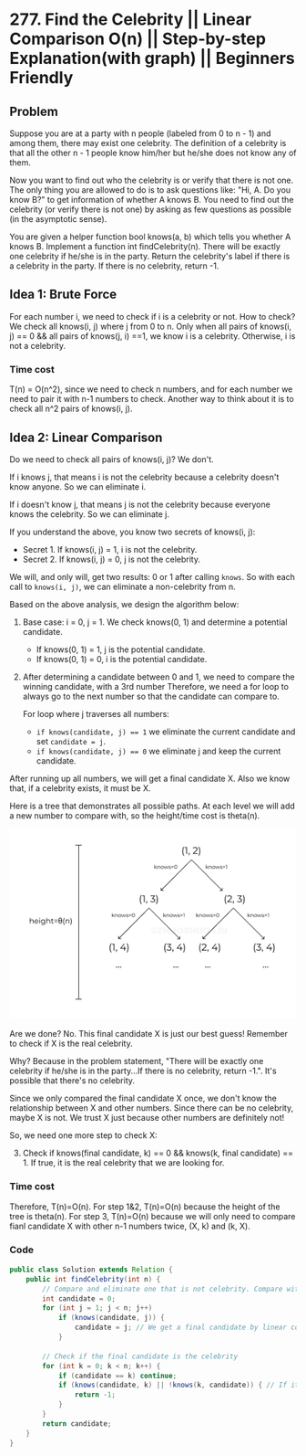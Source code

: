 # 277. Find the Celebrity || Linear Comparison O(n) || Step-by-step Explanation(with graph) || Beginners Friendly
## Problem
Suppose you are at a party with n people (labeled from 0 to n - 1) and among them, there may exist one celebrity. The definition of a celebrity is that all the other n - 1 people know him/her but he/she does not know any of them.

Now you want to find out who the celebrity is or verify that there is not one. The only thing you are allowed to do is to ask questions like: "Hi, A. Do you know B?" to get information of whether A knows B. You need to find out the celebrity (or verify there is not one) by asking as few questions as possible (in the asymptotic sense).

You are given a helper function bool knows(a, b) which tells you whether A knows B. Implement a function int findCelebrity(n). There will be exactly one celebrity if he/she is in the party. Return the celebrity's label if there is a celebrity in the party. If there is no celebrity, return -1.

## Idea 1: Brute Force
For each number i, we need to check if i is a celebrity or not. How to check? We check all knows(i, j) where j from 0 to n. Only when all pairs of knows(i, j) == 0 && all pairs of knows(j, i) ==1, we know i is a celebrity. Otherwise, i is not a celebrity.  

### Time cost
T(n) = O(n^2), since we need to check n numbers, and for each number we need to pair it with n-1 numbers to check. Another way to think about it is to check all n^2 pairs of knows(i, j).

## Idea 2: Linear Comparison
Do we need to check all pairs of knows(i, j)? We don't.

If i knows j, that means i is not the celebrity because a celebrity doesn't know anyone. So we can eliminate i.

If i doesn't know j, that means j is not the celebrity because everyone knows the celebrity. So we can eliminate j.

If you understand the above, you know two secrets of knows(i, j):
* Secret 1. If knows(i, j) = 1, i is not the celebrity.
* Secret 2. If knows(i, j) = 0, j is not the celebrity.

We will, and only will, get two results: 0 or 1 after calling `knows`. So with each call to `knows(i, j)`, we can eliminate a non-celebrity from n.

Based on the above analysis, we design the algorithm below:
1. Base case: i = 0, j = 1. We check knows(0, 1) and determine a potential candidate.
    * If knows(0, 1) = 1, j is the potential candidate.
    * If knows(0, 1) = 0, i is the potential candidate.
2. After determining a candidate between 0 and 1, we need to compare the winning candidate, with a 3rd number Therefore, we need a for loop to always go to the next number so that the candidate can compare to.
    
    For loop where j traverses all numbers:
    * `if knows(candidate, j) == 1` we eliminate the current candidate and set `candidate = j`.
    * `if knows(candidate, j) == 0` we eliminate j and keep the current candidate.

After running up all numbers, we will get a final candidate X. Also we know that, if a celebrity exists, it must be X.

Here is a tree that demonstrates all possible paths. At each level we will add a new number to compare with, so the height/time cost is theta(n). 

![](LC277-bg.png)

Are we done? No. This final candidate X is just our best guess! Remember to check if X is the real celebrity.

Why? Because in the problem statement, "There will be exactly one celebrity if he/she is in the party...If there is no celebrity, return -1.". It's possible that there's no celebrity.

Since we only compared the final candidate X once, we don't know the relationship between X and other numbers. Since there can be no celebrity, maybe X is not. We trust X just because other numbers are definitely not!

So, we need one more step to check X:

3. Check if knows(final candidate, k) == 0 && knows(k, final candidate) == 1. If true, it is the real celebrity that we are looking for.

### Time cost
Therefore, T(n)=O(n). For step 1&2, T(n)=O(n) because the height of the tree is theta(n). For step 3, T(n)=O(n) because we will only need to compare fianl candidate X with other n-1 numbers twice, (X, k) and (k, X). 


### Code
```java
public class Solution extends Relation {
    public int findCelebrity(int n) {
        // Compare and eliminate one that is not celebrity. Compare with the next number until reaching the last number.
        int candidate = 0;
        for (int j = 1; j < n; j++)
            if (knows(candidate, j)) {
                candidate = j; // We get a final candidate by linear comparison
            }

        // Check if the final candidate is the celebrity
        for (int k = 0; k < n; k++) {
            if (candidate == k) continue;
            if (knows(candidate, k) || !knows(k, candidate)) { // If it knows someone, or someone doesn't know it, it's not a celebrity
                return -1;
            }
        }
        return candidate;
    }
}
```
